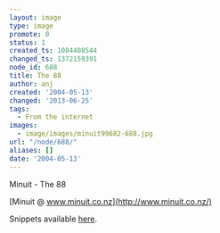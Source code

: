 ```yaml
---
layout: image
type: image
promote: 0
status: 1
created_ts: 1084408544
changed_ts: 1372159391
node_id: 688
title: The 88
author: anj
created: '2004-05-13'
changed: '2013-06-25'
tags:
  - From the internet
images:
  - image/images/minuit99682-688.jpg
url: "/node/688/"
aliases: []
date: '2004-05-13'
---
```

Minuit - The 88<!--break-->

[Minuit @ www.minuit.co.nz](http://www.minuit.co.nz/)

Snippets available [here](http://www.smokecds.com/cd/33150).
